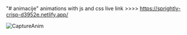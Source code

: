 "# animacije" 
animations with js and css 
live link >>>> https://sprightly-crisp-d3952e.netlify.app/

![CaptureAnim](https://user-images.githubusercontent.com/93679996/171361544-3326cf34-a758-48a5-a35f-768d5b5c78c7.JPG)
